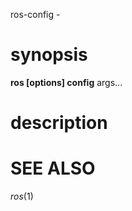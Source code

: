 
ros-config - 
# synopsis

**ros [options] config** args...

<!-- # subcommands -->

<!-- somecommand -->
 
<!--   : description. end with a period. -->

# description

<!-- # options -->
<!--  -->
<!-- # Environmental Variables -->

# SEE ALSO
_ros_(1)
